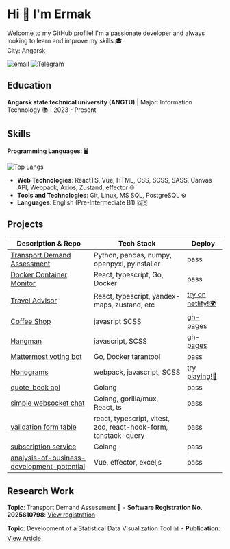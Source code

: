 # Hi 👋 I'm Ermak

Welcome to my GitHub profile! I'm a passionate developer and always looking to learn and improve my skills.🎓  
City: Angarsk

[![email](https://img.shields.io/badge/mail-blue?style=for-the-badge&logo=maildotru&logoColor=white)](mailto:ermak.080@mail.ru)
[![Telegram](https://img.shields.io/badge/-Telegram-2CA5E0?style=for-the-badge&logo=telegram&logoColor=white)](https://t.me/yermaka)

## Education
**Angarsk state technical university (ANGTU)** | Major: Information Technology 📚 | 2023 - Present

## Skills
 **Programming Languages**: 🖥️

[![Top Langs](https://github-readme-stats.vercel.app/api/top-langs/?username=yermaka-a&layout=compact)](https://github.com/yermaka-a/github-readme-stats)
- **Web Technologies**: ReactTS, Vue, HTML, CSS, SCSS, SASS, Canvas API, Webpack, Axios, Zustand, effector 🌐
- **Tools and Technologies**: Git, Linux, MS SQL, PostgreSQL ⚙️
- **Languages**: English (Pre-Intermediate B1) 🇬🇧

## Projects

| Description & Repo                                                                      | Tech Stack                                    | Deploy                                                                     |
|-----------------------------------------------------------------------------------------|-----------------------------------------------| ---------------------------------------------------------------------------|
| [Transport Demand Assessment](https://github.com/yermaka-a/Transport-Demand-Assessment) | Python, pandas, numpy, openpyxl, pyinstaller  | pass                                                                       |
| [Docker Container Monitor](https://github.com/yermaka-a/Docker-Container-Monitor)       | React, typescript, Go, Docker                 | pass                                                                       |
| [Travel Advisor](https://github.com/yermaka-a/Travel-Advisor)                           | React, typescript, yandex-maps, zustand, etc  | [try on netlify!🌍](https://yermaka-travel-advisor.netlify.app/)           |
| [Coffee Shop](https://github.com/yermaka-a/coffee-house-week)                           | javasript SCSS                                |[gh-pages](https://yermaka-a.github.io/gh-pages/coffee-house/)              |
| [Hangman](https://github.com/yermaka-a/hangman)                                         | javascript, SCSS                              |[gh-pages](https://yermaka-a.github.io/gh-pages/hangman/index.html)         |
| [Mattermost voting bot](https://github.com/yermaka-a/mattermost-bot-api)                | Go, Docker tarantool                          |pass                                                                        |
| [Nonograms](https://github.com/yermaka-a/nonograms)                                     | webpack, javascript, SCSS                     |[try playing!🧩](https://yermaka-a.github.io/gh-pages/nonograms/index.html) |
| [quote_book api](https://github.com/yermaka-a/quote_book)                               | Golang                                        |pass                                                                        |
| [simple websocket chat](https://github.com/yermaka-a/ws-chat)                           | Golang, gorilla/mux, React, ts                |pass                                                                        |
| [validation form table](https://github.com/yermaka-a/validation_form-table)             | react, typescript, vitest, zod, react-hook-form, tanstack-query       |pass                                                                        |
| [subscription service](https://github.com/yermaka-a/subscription_service)               | Golang                                        |pass                                                                        |
| [analysis-of-business-development-potential](https://github.com/yermaka-a/analysis-of-business-development-potential)                   | Vue, effector, exceljs                        |pass                        |

## Research Work 
**Topic**: Transport Demand Assessment 🚗
    - **Software Registration No. 2025610798**: [View registration](https://new.fips.ru/registers-doc-view/fips_servlet?DB=EVM&DocNumber=2025610798&TypeFile=html)

**Topic**: Development of a Statistical Data Visualization Tool 📊
    - **Publication**: [View Article](https://angtu.editorum.ru/ru/nauka/article/84184/view)
